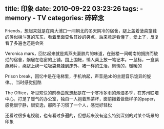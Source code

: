 title: 印象
date: 2010-09-22 03:23:26
tags: 
    - memory
    - TV
categories: 碎碎念
---

Friends，想起来就是在南大浦口一间朝北的冬天阴冷的宿舍，腿上盖着菠菜童鞋的类似棉斗篷的东东，看着里面莫名其妙的笑点，后来竟是看懂了，爱上了，反复看了多遍也还是会笑

Veronica mars，回忆起来就是紫燕夫妻肺片的味道，在鼓楼一间朝南的拥挤而破烂的宿舍，蜗居在临窗的上铺，围上围帐，懒人桌上放一笔记本，一鼠标，一盒紫燕肺片，桌腿上绑一垃圾袋悬挂到床外，猪一样的生活，懒懒的，暖暖的

Prison break，回忆中是在电梯里，手机响起，声音是pb的主题音乐诡异的旋律。。当时感觉挺酷

The Office，听见欢快的前奏曲就想起是在一个寒冷多雨的潮湿冬季，在苏州联培中心，打足了暖气的办公室，独自一人抱着热茶杯，面前摊着做做样子的paper，感觉很宁静，很安逸，那阵子习惯了一个人，感觉好轻松

还看过很多电视剧，也有看过多遍的，但想起来没有这么特别深刻的对某个场景的印象
